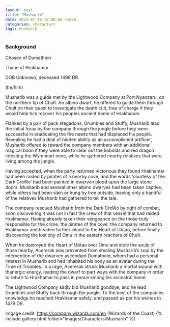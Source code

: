 ```yaml
---
layout: post
title: "Musharib"
date: 2024-07-18 12:00:00 +1030
categories: characters
tags: musharib
---
```

### Background
Chosen of Dumathoin

Thane of Hrakhamar

DOB Unknown, deceased 1496 DR

(he/him)




Musharib was a guide met by the Lightwood Company at Port Nyanzaru, on the northern tip of Chult. An albino dwarf, he offered to guide them through Chult on their quest to investigate the death cult, free of charge if they would help him recover his peoples ancient home of Hrakhamar.

Flanked by a pair of pack stegadons, Grumbles and Stuffy, Musharib lead the initial foray by the company through the jungle before they were successful in eradicating the fire newts that had displaced his people. Revealing he had a deal of hidden ability as an accomplished artificer, Musharib offered to reward the company members with an additional magical boon if they were able to clear out the kobolds and red dragon infesting the Wymheart mine, while he gathered nearby relatives that were living among the jungle.

Having accepted, when the party returned victorious they found Hrakhamar had been raided by pirates of a nearby cove, and the words ‘courtesy of the Dark CroWo’ had been painted in dwarven blood upon the large stone doors. Musharib and several other albino dwarves had been taken captive, while others had been slain or hung by tree outside, leaving only a handful of the relatives Musharib had gathered to tell the tale.

The company rescued Musharib from the Dark CroWo by right of combat, soon discovering it was not in fact the crew of that vessel that had raided Hrakhamar. Having already taken their vengeance on the those truly responsible for the crime, the pirates of the cove, the company returned to Hrakhamar and headed further inland to the Heart of Ubtao, before finally discovering the lost city of Omu in the eastern reachers of Chult.

When he destroyed the Heart of Ubtao over Omu and stole the souls of those nearby, Acererak was prevented from stealing Musharib’s soul by the intervention of the dwarven ascendant Dumathoin, whom had a personal interest in Musharib and had inhabited his body as an avatar during the Time of Troubles. In a rage, Acererak struck Musharib a mortal wound with thanergic energy, leading the dwarf to part ways with the company in order to return to Hrakhamar to pass in peace among his ancestral home.

The Lightwood Company sadly bid Musharib goodbye, and he lead Grumbles and Stuffy back through the jungle. To the best of the companies knowledge he reached Hrakhamar safely, and passed as per his wishes in 1479 DR.




Imgage credit: https://company.wizards.com/en (Wizards of the Coast)
{% include gallery.html folder="images/Characters/Musharib" %}